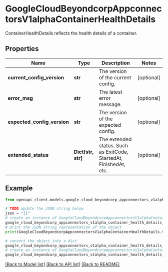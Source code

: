 # GoogleCloudBeyondcorpAppconnectorsV1alphaContainerHealthDetails

ContainerHealthDetails reflects the health details of a container.

## Properties

Name | Type | Description | Notes
------------ | ------------- | ------------- | -------------
**current_config_version** | **str** | The version of the current config. | [optional] 
**error_msg** | **str** | The latest error message. | [optional] 
**expected_config_version** | **str** | The version of the expected config. | [optional] 
**extended_status** | **Dict[str, str]** | The extended status. Such as ExitCode, StartedAt, FinishedAt, etc. | [optional] 

## Example

```python
from openapi_client.models.google_cloud_beyondcorp_appconnectors_v1alpha_container_health_details import GoogleCloudBeyondcorpAppconnectorsV1alphaContainerHealthDetails

# TODO update the JSON string below
json = "{}"
# create an instance of GoogleCloudBeyondcorpAppconnectorsV1alphaContainerHealthDetails from a JSON string
google_cloud_beyondcorp_appconnectors_v1alpha_container_health_details_instance = GoogleCloudBeyondcorpAppconnectorsV1alphaContainerHealthDetails.from_json(json)
# print the JSON string representation of the object
print(GoogleCloudBeyondcorpAppconnectorsV1alphaContainerHealthDetails.to_json())

# convert the object into a dict
google_cloud_beyondcorp_appconnectors_v1alpha_container_health_details_dict = google_cloud_beyondcorp_appconnectors_v1alpha_container_health_details_instance.to_dict()
# create an instance of GoogleCloudBeyondcorpAppconnectorsV1alphaContainerHealthDetails from a dict
google_cloud_beyondcorp_appconnectors_v1alpha_container_health_details_from_dict = GoogleCloudBeyondcorpAppconnectorsV1alphaContainerHealthDetails.from_dict(google_cloud_beyondcorp_appconnectors_v1alpha_container_health_details_dict)
```
[[Back to Model list]](../README.md#documentation-for-models) [[Back to API list]](../README.md#documentation-for-api-endpoints) [[Back to README]](../README.md)


